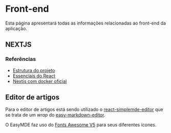 <!--
 Copyright (c) 2023 Rafael Farias
 
 This software is released under the MIT License.
 https://opensource.org/licenses/MIT
-->

# Front-end

Esta página apresentará todas as informações relacionadas ao front-end da aplicação.

## NEXTJS

### Referências

* [Estrutura do projeto](https://nextjs.org/docs/app/building-your-application/routing/colocation)
* [Essenciais do React](https://nextjs.org/docs/getting-started/react-essentials)
* [Nextjs com docker oficial](https://github.com/vercel/next.js/tree/canary/examples/with-docker)

## Editor de artigos

Para o editor de artigos está sendo utilizado o [react-simplemde-editor](https://github.com/RIP21/react-simplemde-editor) que se trata de um *wrap* do [easy-markdown-editor](https://github.com/Ionaru/easy-markdown-editor).

O EasyMDE faz uso do [Fonts Awesome V5](https://fontawesome.com/v5/search) para seus diferentes ícones.